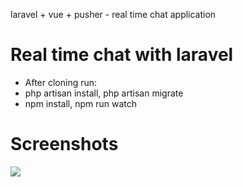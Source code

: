 laravel + vue + pusher - real time chat application
# Real time chat with laravel



- After cloning run:
- php artisan install, php artisan migrate
- npm install, npm run watch

# Screenshots
<img src="http://orbis-log.com/img/dan/chat.png">